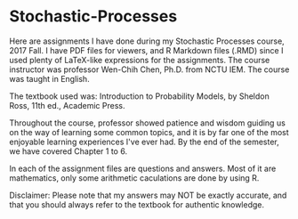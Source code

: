 # Stochastic-Processes
Here are assignments I have done during my Stochastic Processes course, 2017 Fall.
I have PDF files for viewers, and R Markdown files (.RMD) since I used plenty of LaTeX-like expressions for the assignments.
The course instructor was professor Wen-Chih Chen, Ph.D. from NCTU IEM. The course was taught in English.

The textbook used was: Introduction to Probability Models, by Sheldon Ross, 11th ed., Academic Press.

Throughout the course, professor showed patience and wisdom guiding us on the way of learning some common topics, and it is by far one of the most enjoyable learning experiences I've ever had. By the end of the semester, we have covered Chapter 1 to 6.

In each of the assignment files are questions and answers. Most of it are mathematics, only some arithmetic caculations are done by using R.

Disclaimer:
Please note that my answers may NOT be exactly accurate, and that you should always refer to the textbook for authentic knowledge.
